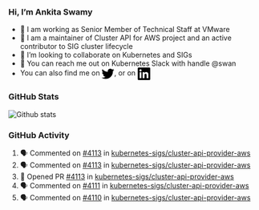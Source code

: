 ### Hi, I’m Ankita Swamy

- 💼 I am working as Senior Member of Technical Staff at VMware
- 👀 I am a maintainer of Cluster API for AWS project and an active contributor to SIG cluster lifecycle
- 💞️ I’m looking to collaborate on Kubernetes and SIGs
- 💬 You can reach me out on Kubernetes Slack with handle @swan
- You can also find me on <a href="https://twitter.com/SwamyAnkita" target="blank"><img align="center" src="https://raw.githubusercontent.com/Ankitasw/Ankitasw/master/svg/twitter.svg" alt="Ankitasw" height="25" width="25" color="#1DA1f2" /></a>, or on <a href="https://www.linkedin.com/in/Ankitaswamy/" target="blank"><img align="center" src="https://raw.githubusercontent.com/Ankitasw/Ankitasw/master/svg/linkedin.svg" alt="Ankitasw" height="25" width="25" /></a>

### GitHub Stats
![Github stats](https://github-readme-stats.vercel.app/api?username=Ankitasw&count_private=true&show_icons=true&theme=tokyonight)

### GitHub Activity 
<!--START_SECTION:activity-->
1. 🗣 Commented on [#4113](https://github.com/kubernetes-sigs/cluster-api-provider-aws/issues/4113) in [kubernetes-sigs/cluster-api-provider-aws](https://github.com/kubernetes-sigs/cluster-api-provider-aws)
2. 🗣 Commented on [#4113](https://github.com/kubernetes-sigs/cluster-api-provider-aws/issues/4113) in [kubernetes-sigs/cluster-api-provider-aws](https://github.com/kubernetes-sigs/cluster-api-provider-aws)
3. 💪 Opened PR [#4113](https://github.com/kubernetes-sigs/cluster-api-provider-aws/pull/4113) in [kubernetes-sigs/cluster-api-provider-aws](https://github.com/kubernetes-sigs/cluster-api-provider-aws)
4. 🗣 Commented on [#4111](https://github.com/kubernetes-sigs/cluster-api-provider-aws/issues/4111) in [kubernetes-sigs/cluster-api-provider-aws](https://github.com/kubernetes-sigs/cluster-api-provider-aws)
5. 🗣 Commented on [#4110](https://github.com/kubernetes-sigs/cluster-api-provider-aws/issues/4110) in [kubernetes-sigs/cluster-api-provider-aws](https://github.com/kubernetes-sigs/cluster-api-provider-aws)
<!--END_SECTION:activity-->
